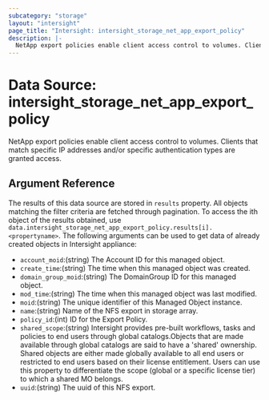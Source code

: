 ```yaml
---
subcategory: "storage"
layout: "intersight"
page_title: "Intersight: intersight_storage_net_app_export_policy"
description: |-
  NetApp export policies enable client access control to volumes. Clients that match specific IP addresses and/or specific authentication types are granted access.
---
```


# Data Source: intersight_storage_net_app_export_policy
NetApp export policies enable client access control to volumes. Clients that match specific IP addresses and/or specific authentication types are granted access.
## Argument Reference
The results of this data source are stored in `results` property.
All objects matching the filter criteria are fetched through pagination.
To access the ith object of the results obtained, use `data.intersight_storage_net_app_export_policy.results[i].<propertyname>`.
The following arguments can be used to get data of already created objects in Intersight appliance:
* `account_moid`:(string) The Account ID for this managed object. 
* `create_time`:(string) The time when this managed object was created. 
* `domain_group_moid`:(string) The DomainGroup ID for this managed object. 
* `mod_time`:(string) The time when this managed object was last modified. 
* `moid`:(string) The unique identifier of this Managed Object instance. 
* `name`:(string) Name of the NFS export in storage array. 
* `policy_id`:(int) ID for the Export Policy. 
* `shared_scope`:(string) Intersight provides pre-built workflows, tasks and policies to end users through global catalogs.Objects that are made available through global catalogs are said to have a 'shared' ownership. Shared objects are either made globally available to all end users or restricted to end users based on their license entitlement. Users can use this property to differentiate the scope (global or a specific license tier) to which a shared MO belongs. 
* `uuid`:(string) The uuid of this NFS export. 
 